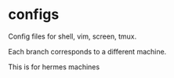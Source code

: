 configs
=======

Config files for shell, vim, screen, tmux.

Each branch corresponds to a different machine.

This is for hermes machines
